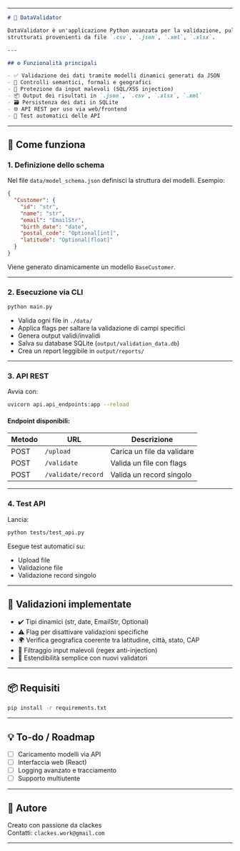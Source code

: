 
---

```markdown
# 🧪 DataValidator

DataValidator è un'applicazione Python avanzata per la validazione, pulizia e ispezione di dati 
strutturati provenienti da file `.csv`, `.json`, `.xml`, `.xlsx`.

---

## ⚙️ Funzionalità principali

- ✅ Validazione dei dati tramite modelli dinamici generati da JSON
- 🧠 Controlli semantici, formali e geografici
- 🔐 Protezione da input malevoli (SQL/XSS injection)
- 📦 Output dei risultati in `.json`, `.csv`, `.xlsx`, `.xml`
- 🗃️ Persistenza dei dati in SQLite
- 🌐 API REST per uso via web/frontend
- 🧪 Test automatici delle API
```
---

## 🚀 Come funziona

### 1. Definizione dello schema

Nel file `data/model_schema.json` definisci la struttura dei modelli. Esempio:

```json
{
  "Customer": {
    "id": "str",
    "name": "str",
    "email": "EmailStr",
    "birth_date": "date",
    "postal_code": "Optional[int]",
    "latitude": "Optional[float]"
  }
}
```

Viene generato dinamicamente un modello `BaseCustomer`.

---

### 2. Esecuzione via CLI

```bash
python main.py
```

- Valida ogni file in `./data/`
- Applica flags per saltare la validazione di campi specifici
- Genera output validi/invalidi
- Salva su database SQLite (`output/validation_data.db`)
- Crea un report leggibile in `output/reports/`

---

### 3. API REST

Avvia con:

```bash
uvicorn api.api_endpoints:app --reload
```

#### Endpoint disponibili:

| Metodo | URL                      | Descrizione                    |
|--------|--------------------------|--------------------------------|
| POST   | `/upload`                | Carica un file da validare     |
| POST   | `/validate`              | Valida un file con flags       |
| POST   | `/validate/record`       | Valida un record singolo       |

---

### 4. Test API

Lancia:

```bash
python tests/test_api.py
```

Esegue test automatici su:

- Upload file
- Validazione file
- Validazione record singolo

---

## 🧠 Validazioni implementate

- ✔️ Tipi dinamici (str, date, EmailStr, Optional)
- ⚠️ Flag per disattivare validazioni specifiche
- 🌍 Verifica geografica coerente tra latitudine, città, stato, CAP
- 🔐 Filtraggio input malevoli (regex anti-injection)
- 🧩 Estendibilità semplice con nuovi validatori

---

## 📦 Requisiti

```bash
pip install -r requirements.txt
```

---

## 💡 To-do / Roadmap

- [ ] Caricamento modelli via API
- [ ] Interfaccia web (React)
- [ ] Logging avanzato e tracciamento
- [ ] Supporto multiutente

---

## 🤝 Autore

Creato con passione da clackes  
Contatti: `clackes.work@gmail.com`

---
